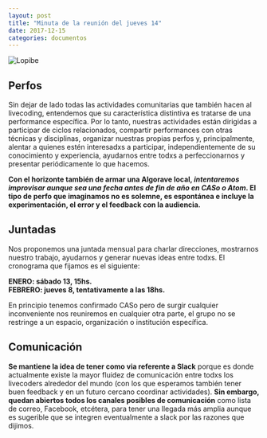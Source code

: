 ```yaml
---
layout: post
title: "Minuta de la reunión del jueves 14"
date: 2017-12-15
categories: documentos
---
```

  
![Lopibe](https://raw.githubusercontent.com/livecodear/livecodear.github.io/master/assets/lopibe.jpg)
  
## Perfos  
Sin dejar de lado todas las actividades comunitarias que también hacen al livecoding, entendemos que su característica distintiva es tratarse de una performance específica.  Por lo tanto, nuestras actividades están dirigidas a participar de ciclos relacionados, compartir performances con otras técnicas y disciplinas, organizar nuestras propias perfos y, principalmente, alentar a quienes estén interesadxs a participar, independientemente de su conocimiento y experiencia, ayudarnos entre todxs a perfeccionarnos y presentar periódicamente lo que hacemos.  

**Con el horizonte también de armar una Algorave local, _intentaremos improvisar aunque sea una fecha antes de fin de año en CASo o Atom_.  El tipo de perfo que imaginamos no es solemne, es espontánea e incluye la experimentación, el error y el feedback con la audiencia.**  

## Juntadas  
Nos proponemos una juntada mensual para charlar direcciones, mostrarnos nuestro trabajo, ayudarnos y generar nuevas ideas entre todxs.  El cronograma que fijamos es el siguiente:  
  
**ENERO: sábado 13, 15hs.  
FEBRERO: jueves 8, tentativamente a las 18hs.**  

En principio tenemos confirmado CASo pero de surgir cualquier inconveniente nos reuniremos en cualquier otra parte, el grupo no se restringe a un espacio, organización o institución específica. 

## Comunicación  
**Se mantiene la idea de tener como via referente a Slack** porque es donde actualmente existe la mayor fluidez de comunicación entre todxs los livecoders alrededor del mundo (con los que esperamos también tener buen feedback y en un futuro cercano coordinar actividades).  **Sin embargo, quedan abiertos todos los canales posibles de comunicación** como lista de correo, Facebook, etcétera, para tener una llegada más amplia aunque es sugerible que se integren eventualmente a slack por las razones que dijimos.
